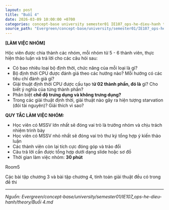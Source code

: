```yaml
---
layout: post
title: "Buổi 4"
date: 2026-03-09 10:00:00 +0700
categories: concept-base university semester01 IE107_ops-he-dieu-hanh theory
source_path: "Evergreen/concept-base/university/semester01/IE107_ops-he-dieu-hanh/theory/Buổi 4.md"
---
```

**[LÀM VIỆC NHÓM]**

Hộc viên được chia thành các nhóm, mỗi nhóm từ 5 - 6 thành viên, thực hiện thảo luận và trả lời cho các câu hỏi sau:

- Có bao nhiêu loại bộ định thời, chức năng của mỗi loại là gì?
- Bộ định thời CPU được đánh giá theo các hướng nào? Mỗi hướng có các tiêu chí đánh giá gì?
- Giải thuật định thời CPU được cấu tạo t**ừ 02 thành phần, đó là** gì? Cho biết ý nghĩa của từng thành phần?
- Phân biệt **chế độ trưng dụng và không trưng dụng?**
- Trong các giải thuật định thời, giải thuật nào gây ra hiện tượng starvation (đói tài nguyên)? Giải thích vì sao?

**QUY TẮC LÀM VIỆC NHÓM:**

- Học viên có MSSV lớn nhất sẽ đóng vai trò là trưởng nhóm và chịu trách nhiệm trình bày
- Học viên có MSSV nhỏ nhất sẽ đóng vai trò thư ký tổng hợp ý kiến thảo luận
- Các thành viên còn lại tích cực đóng góp và trảo đổi
- Câu trả lời cần được tổng hợp dưới dạng slide hoặc sơ đồ
- Thời gian làm việc nhóm: **30 phút**


Room5



Các bài tập chương 3 và bài tập chương 4, tính toán giải thuật đều có trong đề thi

---
*Nguồn: Evergreen/concept-base/university/semester01/IE107_ops-he-dieu-hanh/theory/Buổi 4.md*